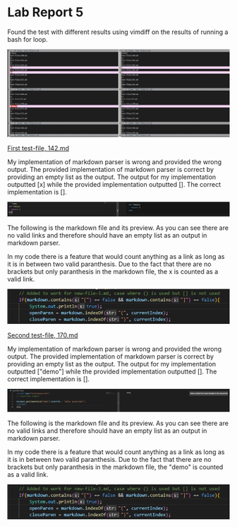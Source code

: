 # Lab Report 5

Found the test with different results using vimdiff on the results of running a bash for loop.

![Image](lab-report-5/lab-report-5-sc1.JPG)


[First test-file, 142.md](https://raw.githubusercontent.com/nidhidhamnani/markdown-parser/main/test-files/142.md)

My implementation of markdown parser is wrong and provided the wrong output. The provided implementation of markdown parser is correct by providing an empty list as the output. The output for my implementation outputted [x] while the provided implementation outputted []. The correct implementation is [].

![Image](lab-report-5/lab-report-5-sc2.JPG)

The following is the markdown file and its preview. As you can see there are no valid links and therefore should have an empty list as an output in markdown parser.

In my code there is a feature that would count anything as a link as long as it is in between two valid paranthesis. Due to the fact that there are no brackets but only paranthesis in the markdown file, the x is counted as a valid link.

![Image](lab-report-5/lab-report-5-sc4.JPG)

[Second test-file, 170.md](https://raw.githubusercontent.com/nidhidhamnani/markdown-parser/main/test-files/170.md)

My implementation of markdown parser is wrong and provided the wrong output. The provided implementation of markdown parser is correct by providing an empty list as the output. The output for my implementation outputted ["demo"] while the provided implementation outputted []. The correct implementation is [].

![Image](lab-report-5/lab-report-5-sc3.JPG)

The following is the markdown file and its preview. As you can see there are no valid links and therefore should have an empty list as an output in markdown parser.

In my code there is a feature that would count anything as a link as long as it is in between two valid paranthesis. Due to the fact that there are no brackets but only paranthesis in the markdown file, the "demo" is counted as a valid link.

![Image](lab-report-5/lab-report-5-sc4.JPG)